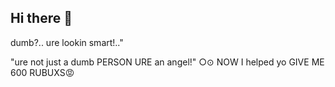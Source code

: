 ## Hi there 👋

<!--
**sera741/SERA741** is a ✨ _special_ ✨ repository because its `README.md` (this file) appears on your GitHub profile.--
I'm offtab
- hehe!
->> 😔 dnc any idea or designs I've done 
-> 😤 u can int w me !
--[ 😐 bored? same!! ]
~ 🙂 being useless is nothing for an jerk??
# - 😄 [ ure useful for everything not a noob can!~
- `-犹如送 好哦他 让你~
--_* ( ure an broken heart ure an amazing person!!😍)
--> dumb?.. ure lookin smart!.."
"ure not just a dumb PERSON URE an angel!"
○⊙ NOW I helped yo GIVE ME 600 RUBUXS😡

